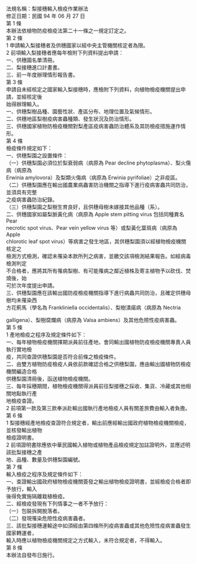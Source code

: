 法規名稱：梨接穗輸入檢疫作業辦法  
修正日期：民國 94 年 06 月 27 日  
第 1 條  
本辦法依植物防疫檢疫法第二十一條之一規定訂定之。  
第 2 條  
1 申請輸入梨接穗者及供穗國家以經中央主管機關核定者為限。  
2 前項輸入梨接穗者應每年檢附下列資料提出申請：  
一、供穗園名單清冊。  
二、梨接穗進口計畫書。  
三、前一年度辦理情形報告書。  
第 3 條  
申請自未經核定之國家輸入梨接穗時，應檢附下列資料，向植物檢疫機關提出申請，並經核定後  
始得辦理輸入。  
一、供穗梨樹品種、園藝性狀、產區分布、地理位置及氣候情形。  
二、供穗地區梨樹疫病害蟲種類、發生狀況及防治情形。  
三、供穗國家植物防檢疫機關對梨產區疫病害蟲防治體系及其防檢疫措施運作情形。  
第 4 條  
檢疫條件規定如下：  
一、供穗梨園之設置條件：  
（一）供穗梨園必須位於梨衰弱病（病原為 Pear decline phytoplasma）、梨火傷病（病原為  
Erwinia amylovora）及梨類火傷病（病原為 Erwinia pyrifoliae）之非疫區。  
（二）供穗梨園應在輸出國農業病蟲害防治機關之指導下進行疫病害蟲共同防治，並須具有完整  
之疫病害蟲防治紀錄。  
（三）供穗梨園之梨樹生育良好，且供穗母樹未嫁接其他品種（系）。  
二、供穗國家如屬梨脈黃化病（病原為 Apple stem pitting virus 包括同種異名 Pear  
necrotic spot virus、Pear vein yellow virus 等）或梨黃化葉斑病（病原為 Apple  
chlorotic leaf spot virus）等病害之發生地區，其供穗梨園須以經植物檢疫機關核定之  
檢測方式檢測，確認未罹染本款所列之病害，並繳交該項檢測結果報告。如經病毒檢測判定  
不合格者，應將其所有罹病梨樹、有可能罹病之鄰近植株及寄主植物予以砍伐、焚燒後，始  
可於次年度提出申請。  
三、供穗梨園應在該輸出國防疫檢疫機關指導下進行病蟲共同防治，且確定供穗母樹均未罹染西  
方花薊馬（學名為 Frankliniella occidentalis）、梨樹潰瘍病（病原為 Nectria  


galligena）、梨樹腐爛病（病原為 Valsa ambiens）及其他危險性疫病害蟲。  
第 5 條  
1 產地檢疫之程序及規定條件如下：  
一、每年植物檢疫機關擇期派員前往產地，會同輸出國植物防疫檢疫機關專責人員執行實地檢  
疫，共同查證供穗梨園是否符合前條之檢疫條件。  
二、由雙方植物防疫檢疫人員依前款確認合格之供穗梨園，應由輸出國植物防檢疫機關編造合格  
供穗梨園清冊後，函送植物檢疫機關。  
三、每年採穗期間，植物檢疫機關得派員前往梨接穗之採收、集貨、冷藏或其他相關地點執行產  
地檢疫查證。  
2 前項第一款及第三款奉派赴輸出國執行產地檢疫人員有關差旅費由輸入者負擔。  
第 6 條  
1 梨接穗經產地檢疫查證符合規定者，輸出前應經輸出國政府植物檢疫機關檢疫，並核發輸出植物  
檢疫證明書。  
2 前項證明書除應依中華民國輸入植物或植物產品檢疫規定加註證明外，並應述明該批梨接穗之產  
地、品種、數量及供穗梨園編號。  
第 7 條  
輸入檢疫之程序及規定條件如下：  
一、查證輸出國政府植物檢疫機關簽發之輸出植物檢疫證明書，並經檢疫合格者即予放行，輸入  
後得免實施隔離栽植檢疫。  
二、經檢疫發現有下列情事之一者不予放行：  
（一）包裝拆開脫落者。  
（二）發現罹染危險性疫病害蟲者。  
三、該批梨接穗運輸途中如須經由第四條所列疫病害蟲或其他危險性疫病害蟲發生國家轉運者，  
輸入時應以植物檢疫機關規定之方式輸入，未符合規定者，不得輸入。  
第 8 條  
本辦法自發布日施行。  


